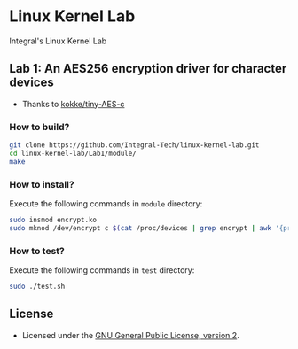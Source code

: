 <!--
SPDX-FileCopyrightText: 2024 Integral <integral@member.fsf.org>

SPDX-License-Identifier: GPL-2.0-only
-->

# Linux Kernel Lab
Integral's Linux Kernel Lab

## Lab 1: An AES256 encryption driver for character devices
- Thanks to [kokke/tiny-AES-c](https://github.com/kokke/tiny-AES-c)

### How to build?

```bash
git clone https://github.com/Integral-Tech/linux-kernel-lab.git
cd linux-kernel-lab/Lab1/module/
make
```

### How to install?
Execute the following commands in ```module``` directory:

```bash
sudo insmod encrypt.ko
sudo mknod /dev/encrypt c $(cat /proc/devices | grep encrypt | awk '{print $1}') 0
```

### How to test?
Execute the following commands in ```test``` directory:

```bash
sudo ./test.sh
```

## License
- Licensed under the [GNU General Public License, version 2](LICENSES/GPL-2.0-only.txt).
